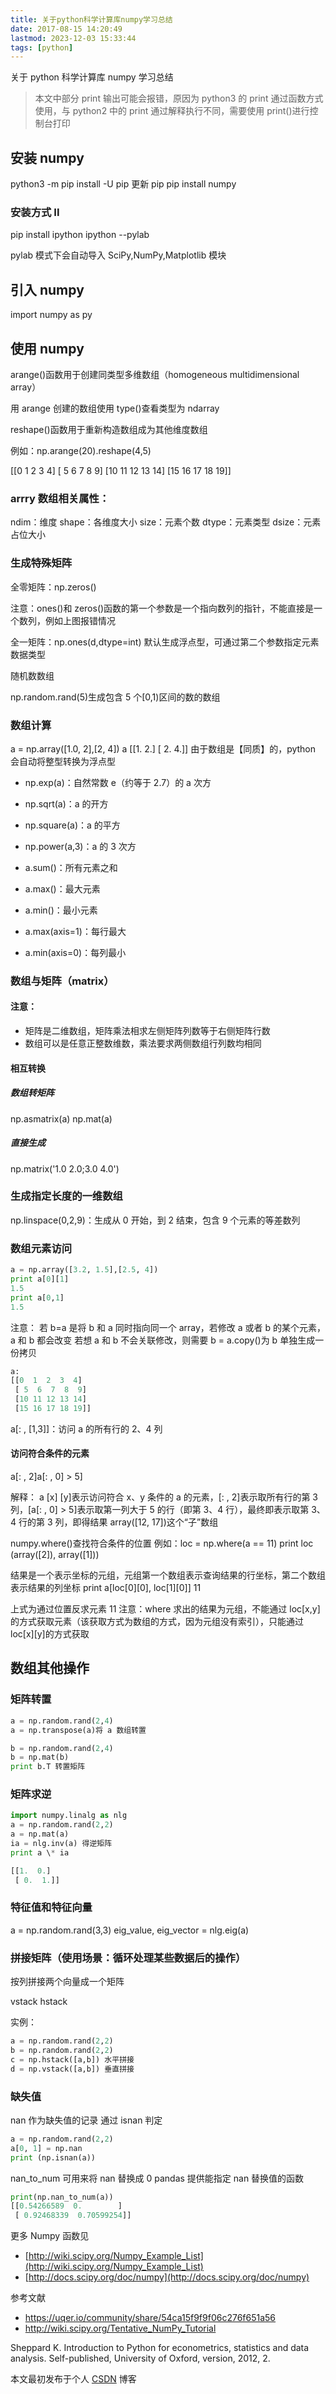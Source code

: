 ```yaml
---
title: 关于python科学计算库numpy学习总结
date: 2017-08-15 14:20:49
lastmod: 2023-12-03 15:33:44
tags: [python]
---
```


关于 python 科学计算库 numpy 学习总结

<!-- more -->

> 本文中部分 print 输出可能会报错，原因为 python3 的 print 通过函数方式使用，与 python2 中的 print 通过解释执行不同，需要使用 print()进行控制台打印

## 安装 numpy

python3 -m pip install -U pip 更新 pip
pip install numpy

### 安装方式 II

pip install ipython
ipython --pylab

pylab 模式下会自动导入 SciPy,NumPy,Matplotlib 模块

## 引入 numpy

import numpy as py

## 使用 numpy

arange()函数用于创建同类型多维数组（homogeneous multidimensional array）

用 arange 创建的数组使用 type()查看类型为 ndarray

reshape()函数用于重新构造数组成为其他维度数组

例如：np.arange(20).reshape(4,5)

[[0  1  2  3  4]
 [ 5  6  7  8  9]
 [10 11 12 13 14]
 [15 16 17 18 19]]

### arrry 数组相关属性：

ndim：维度
shape：各维度大小
size：元素个数
dtype：元素类型
dsize：元素占位大小

### 生成特殊矩阵

全零矩阵：np.zeros()

注意：ones()和 zeros()函数的第一个参数是一个指向数列的指针，不能直接是一个数列，例如上图报错情况

全一矩阵：np.ones(d,dtype=int)
默认生成浮点型，可通过第二个参数指定元素数据类型

随机数数组

np.random.rand(5)生成包含 5 个[0,1)区间的数的数组

### 数组计算

a = np.array([1.0, 2],[2, 4])
a
[[1.  2.]
 [ 2.  4.]]
由于数组是【同质】的，python 会自动将整型转换为浮点型

- np.exp(a)：自然常数 e（约等于 2.7）的 a 次方
- np.sqrt(a)：a 的开方
- np.square(a)：a 的平方
- np.power(a,3)：a 的 3 次方

- a.sum()：所有元素之和
- a.max()：最大元素
- a.min()：最小元素
- a.max(axis=1)：每行最大
- a.min(axis=0)：每列最小

### 数组与矩阵（matrix）

#### 注意：

- 矩阵是二维数组，矩阵乘法相求左侧矩阵列数等于右侧矩阵行数
- 数组可以是任意正整数维数，乘法要求两侧数组行列数均相同

#### 相互转换

##### 数组转矩阵

np.asmatrix(a)
np.mat(a)

##### 直接生成

np.matrix('1.0 2.0;3.0 4.0')

### 生成指定长度的一维数组

np.linspace(0,2,9)：生成从 0 开始，到 2 结束，包含 9 个元素的等差数列

### 数组元素访问

```py
a = np.array([3.2, 1.5],[2.5, 4])
print a[0][1]
1.5
print a[0,1]
1.5
```

注意：
若 b=a 是将 b 和 a 同时指向同一个 array，若修改 a 或者 b 的某个元素，a 和 b 都会改变
若想 a 和 b 不会关联修改，则需要 b = a.copy()为 b 单独生成一份拷贝

```py
a:
[[0  1  2  3  4]
 [ 5  6  7  8  9]
 [10 11 12 13 14]
 [15 16 17 18 19]]
```

a[: , [1,3]]：访问 a 的所有行的 2、4 列

#### 访问符合条件的元素

a[: , 2]a[: , 0] > 5]

解释：
a [x] [y]表示访问符合 x、y 条件的 a 的元素，[: , 2]表示取所有行的第 3 列，[a[: , 0] > 5]表示取第一列大于 5 的行（即第 3、4 行），最终即表示取第 3、4 行的第 3 列，即得结果 array([12, 17])这个“子”数组

numpy.where()查找符合条件的位置
例如：loc = np.where(a == 11)
print loc
(array([2]), array([1]))

结果是一个表示坐标的元组，元组第一个数组表示查询结果的行坐标，第二个数组表示结果的列坐标
print a[loc[0][0], loc[1][0]]
11

上式为通过位置反求元素 11
注意：where 求出的结果为元组，不能通过 loc[x,y]的方式获取元素（该获取方式为数组的方式，因为元组没有索引），只能通过 loc[x][y]的方式获取

## 数组其他操作

### 矩阵转置

```py
a = np.random.rand(2,4)
a = np.transpose(a)将 a 数组转置

b = np.random.rand(2,4)
b = np.mat(b)
print b.T 转置矩阵
```

### 矩阵求逆

```py
import numpy.linalg as nlg
a = np.random.rand(2,2)
a = np.mat(a)
ia = nlg.inv(a) 得逆矩阵
print a \* ia

[[1.  0.]
 [ 0.  1.]]
```

### 特征值和特征向量

a = np.random.rand(3,3)
eig_value, eig_vector = nlg.eig(a)

### 拼接矩阵（使用场景：循环处理某些数据后的操作）

按列拼接两个向量成一个矩阵

vstack
hstack

实例：
```py
a = np.random.rand(2,2)
b = np.random.rand(2,2)
c = np.hstack([a,b]) 水平拼接
d = np.vstack([a,b]) 垂直拼接
```

### 缺失值

nan 作为缺失值的记录
通过 isnan 判定
```py
a = np.random.rand(2,2)
a[0, 1] = np.nan
print (np.isnan(a))
```

nan_to_num 可用来将 nan 替换成 0
pandas 提供能指定 nan 替换值的函数

```py
print(np.nan_to_num(a))
[[0.54266589  0.        ]
 [ 0.92468339  0.70599254]]
```

更多 Numpy 函数见
- [http://wiki.scipy.org/Numpy_Example_List](http://wiki.scipy.org/Numpy_Example_List)
- [http://docs.scipy.org/doc/numpy](http://docs.scipy.org/doc/numpy)

参考文献

- https://uqer.io/community/share/54ca15f9f9f06c276f651a56
- http://wiki.scipy.org/Tentative_NumPy_Tutorial

Sheppard K. Introduction to Python for econometrics, statistics and data analysis. Self-published, University of Oxford, version, 2012, 2.

本文最初发布于个人 [CSDN](https://blog.csdn.net/sinat_16791487/article/details/77188078) 博客
